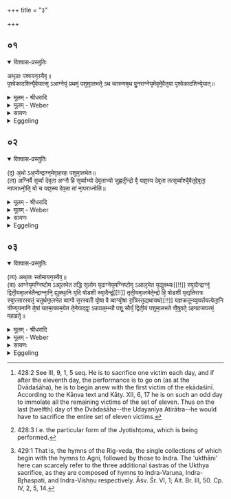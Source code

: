 +++
title = "३"

+++


## ०१


<details open><summary>विश्वास-प्रस्तुतिः</summary>

अथा᳘तः पश्वयन᳘स्यैव᳘॥  
प᳘श्वेकादशिन्यै᳘वेयात्स᳘ ऽआग्नेयं᳘ प्रथमं᳘ पशुमा᳘लभते᳘ ऽथ व्वारुणम᳘थ पु᳘नराग्नेय᳘मेव᳘मे᳘वैत᳘या प᳘श्वेकादशिन्ये᳘यात्॥
</details>

<details><summary>मूलम् - श्रीधरादि</summary>

अथा᳘तः पश्वयन᳘स्यैव᳘॥  
प᳘श्वेकादशिन्यै᳘वेयात्स᳘ ऽआग्नेयं᳘ प्रथमं᳘ पशुमा᳘लभते᳘ ऽथ व्वारुणम᳘थ पु᳘नराग्नेय᳘मेव᳘मे᳘वैत᳘या प᳘श्वेकादशिन्ये᳘यात्॥
</details>

<details><summary>मूलम् - Weber</summary>

अथा᳘तः पश्वयन᳘स्यैव᳟॥  
पॗश्वेकादशिन्यैॗवेयात्स᳘ आग्नेय᳘म् प्रथम᳘म् पशुमा᳘लभते᳘ ऽथ वारुणम᳘थ पु᳘नराग्नेय᳘मेव᳘मेॗवैत᳘या पॗश्वेकादशिन्येयात्॥
</details>

<details><summary>सायणः</summary>

…
</details>

<details><summary>Eggeling</summary>

1. Now as to the manner of animal offerings. One may perform with the (ordinary) set of eleven victims. He seizes one for Agni as the first victim, and one for Varuṇa (as the last); then again one for Agni.: in this way let him perform with the set of eleven victims [^egg_992].

[^egg_992]: 428:2 See III, 9, 1, 5 seq. He is to sacrifice one victim each day, and if after the eleventh day, the performance is to go on (as at the Dvādaśāha), he is to begin anew with the first victim of the ekādaśinī. According to the Kāṇva text and Kāty. XII, 6, 17 he is on such an odd day to immolate all the remaining victims of the set of eleven. Thus on the last (twelfth) day of the Dvādaśāha--the Udayanīya Atirātra--he would have to sacrifice the entire set of eleven victims.
</details>


## ०२


<details open><summary>विश्वास-प्रस्तुतिः</summary>

(द᳘) अ᳘थो ऽअ᳘प्यैन्द्राग्न᳘मेवा᳘हरहः पशुमा᳘लभेत॥  
(ता) अग्निर्वै स᳘र्व्वा देव᳘ता अग्नौ हि स᳘र्व्वाभ्यो देव᳘ताभ्यो जुह्वती᳘न्द्रो वै᳘ यज्ञ᳘स्य देव᳘ता तत्स᳘र्व्वाश्चै᳘वैत᳘द्देव᳘ता᳘ नापराध्नो᳘ति᳘ यो च यज्ञ᳘स्य देव᳘ता तां ना᳘पराध्नोति॥
</details>

<details><summary>मूलम् - श्रीधरादि</summary>

(द᳘) अ᳘थो ऽअ᳘प्यैन्द्राग्न᳘मेवा᳘हरहः पशुमा᳘लभेत॥  
(ता) अग्निर्वै स᳘र्व्वा देव᳘ता अग्नौ हि स᳘र्व्वाभ्यो देव᳘ताभ्यो जुह्वती᳘न्द्रो वै᳘ यज्ञ᳘स्य देव᳘ता तत्स᳘र्व्वाश्चै᳘वैत᳘द्देव᳘ता᳘ नापराध्नो᳘ति᳘ यो च यज्ञ᳘स्य देव᳘ता तां ना᳘पराध्नोति॥
</details>

<details><summary>मूलम् - Weber</summary>

अ᳘थो अ᳘प्यैन्द्राग्न᳘मेवा᳘हरहः पशुमा᳘लभेत॥  
अग्निर्वै स᳘र्वा देव᳘ता अग्नौ हि स᳘र्वाभ्यो देव᳘ताभ्यो जुह्वती᳘न्द्रो वै᳘ यज्ञ᳘स्य देव᳘ता तत्स᳘र्वाश्चैॗवैत᳘द्देव᳘ता नापराध्नो᳘तिॗ यो च यज्ञ᳘स्य देव᳘ता तां ना᳘पराध्नोति॥
</details>

<details><summary>सायणः</summary>

…
</details>

<details><summary>Eggeling</summary>

2. Or one may day after day seize a victim for Indra and Agni; for all the gods are Agni, since in Agni offering is made to all the deities; and Indra is the deity of the sacrifice: thus he neither offends any of the deities, nor does he offend him who is the deity of the sacrifice.
</details>


## ०३


<details open><summary>विश्वास-प्रस्तुतिः</summary>

(त्य) अथा᳘तः स्तोमायन᳘स्यैव᳘॥  
(वा) आग्नेय᳘मग्निष्टोम ऽआ᳘लभेत तद्धि स᳘लोम य᳘दाग्नेय᳘मग्निष्टोम᳘ ऽआल᳘भेत य᳘द्युक्थ्यः[[!!]] स्या᳘दैन्द्राग्नं᳘ द्विती᳘यमा᳘लभेतैन्द्राग्ना᳘नि᳘ ह्युक्था᳘नि य᳘दि षोडशी स्या᳘दैन्द्रं᳘[[!!]] तृती᳘यमा᳘लभेते᳘न्द्रो हि᳘ षोडशी य᳘द्यतिरात्रः स्या᳘त्सारस्वतं᳘ चतुर्थमा᳘लभेत व्वाग्वै स᳘रस्वती यो᳘षा वै व्वाग्यो᳘षा रा᳘त्रिस्त᳘द्यथायथं[[!!]] यज्ञक्रतून्व्या᳘वर्तयत्येता᳘नि त्रीण्य᳘यनानि ते᳘षां यतम᳘त्काम᳘येत ते᳘नेयाद्द्वा᳘ ऽउपाल᳘म्भ्यौ पशू᳘ सौर्यं᳘ द्विती᳘यं पशुमा᳘लभते व्वै᳘षुवते᳘ ऽहन्प्राजापत्यं᳘ महाव्रते᳘॥
</details>

<details><summary>मूलम् - श्रीधरादि</summary>

(त्य) अथा᳘तः स्तोमायन᳘स्यैव᳘॥  
(वा) आग्नेय᳘मग्निष्टोम ऽआ᳘लभेत तद्धि स᳘लोम य᳘दाग्नेय᳘मग्निष्टोम᳘ ऽआल᳘भेत य᳘द्युक्थ्यः[[!!]] स्या᳘दैन्द्राग्नं᳘ द्विती᳘यमा᳘लभेतैन्द्राग्ना᳘नि᳘ ह्युक्था᳘नि य᳘दि षोडशी स्या᳘दैन्द्रं᳘[[!!]] तृती᳘यमा᳘लभेते᳘न्द्रो हि᳘ षोडशी य᳘द्यतिरात्रः स्या᳘त्सारस्वतं᳘ चतुर्थमा᳘लभेत व्वाग्वै स᳘रस्वती यो᳘षा वै व्वाग्यो᳘षा रा᳘त्रिस्त᳘द्यथायथं[[!!]] यज्ञक्रतून्व्या᳘वर्तयत्येता᳘नि त्रीण्य᳘यनानि ते᳘षां यतम᳘त्काम᳘येत ते᳘नेयाद्द्वा᳘ ऽउपाल᳘म्भ्यौ पशू᳘ सौर्यं᳘ द्विती᳘यं पशुमा᳘लभते व्वै᳘षुवते᳘ ऽहन्प्राजापत्यं᳘ महाव्रते᳘॥
</details>

<details><summary>मूलम् - Weber</summary>

अथा᳘त स्तोमायन᳘स्यैव᳟॥  
आग्नेय᳘मग्निष्टोम आ᳘लभेत तद्धि स᳘लोम य᳘दाग्नेय᳘मग्निष्टोम᳘ आल᳘भेत य᳘द्युक्थ्यः᳘ स्या᳘दैन्द्राग्नं᳘ द्विती᳘यमा᳘लभेतैन्द्राग्ना᳘निॗ ह्युक्था᳘नि य᳘दि षोडशी स्यादै᳘न्द्रं᳘ तृती᳘यमा᳘लभेते᳘न्द्रो हि᳘ षोडशी य᳘द्यतिरात्रः स्या᳘त्सारस्वतं᳘ चतुर्थमा᳘लभेत वाग्वै स᳘रस्वती यो᳘षा वै वाग्यो᳘षा रा᳘त्रिस्तद्य᳘थायथं यज्ञक्रतून्व्या᳘वर्तयत्येता᳘नि त्रीण्य᳘यनानि ते᳘षां यतम᳘त्काम᳘येत ते᳘नेयाद्द्वा᳘ उपाल᳘म्भ्यौ पशू᳘ सौर्यं᳘ द्विती᳘यम् पशुमा᳘लभते वै᳘षुवते᳘ ऽहन्प्राजापत्य᳘म् महाव्रते᳟॥
</details>

<details><summary>सायणः</summary>

…
</details>

<details><summary>Eggeling</summary>

3. Then as to the manner (of animal offering) in accordance with the Stoma [^egg_993]. At the Agnishṭoma

[^egg_993]: 428:3 I.e. the particular form of the Jyotishṭoma, which is being performed.

let him seize a (victim) for Agni; for it is befitting that at the Agnishṭoma ('Agni's praise') he should seize a victim for Agni. If it be an Ukthya sacrifice, let him seize as the second (victim) one for Indra and Agni, for the hymns (uktha) [^egg_994] belong to Indra and Agni. If it be a Shoḍaśin sacrifice, let him seize as the third (victim) one for Indra; for the Shoḍaśin (graha) is Indra. If it be an Atirātra, let him seize as the fourth (victim) one for Sarasvatī; for Sarasvatī is Vāc (speech), and Vāc is a female, and so is rātri (fem., 'night') female. Thus he duly distinguishes between the sacrificial performances. Such are the three manners (of animal offering): he may perform in whichever manner he pleases. Two victims must needs be seized,--for Sūrya he seizes the second en the Vishuvant day, and for Prajāpati at the Mahāvrata.

[^egg_994]: 429:1 That is, the hymns of the Rig-veda, the single collections of which begin with the hymns to Agni, followed by those to Indra. The 'ukthāni' here can scarcely refer to the three additional śastras of the Ukthya sacrifice, as they are composed of hymns to Indra-Varuṇa, Indra-Br̥haspati, and Indra-Vishṇu respectively. Āśv. Śr. VI, 1; Ait. Br. III, 50. Cp. IV, 2, 5, 14.
</details>

